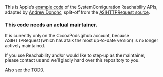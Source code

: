 This is Apple’s [example code][apple] of the SystemConfiguration Reachability
APIs, adapted by [Andrew Donoho][donoho], split-off from the
[ASIHTTPRequest source][asi].

### This code needs an actual maintainer.

It is currently only on the CocoaPods gihub account, because ASIHTTPRequest
(which has afaik the most up-to-date version) is no longer actively maintained.

If you use Reachability and/or would like to step-up as the maintainer, please
contact us and we’ll gladly hand over this repository to you.

Also see the [TODO][todo].


[apple]: http://developer.apple.com/library/ios/#samplecode/Reachability/Introduction/Intro.html
[donoho]: http://blog.ddg.com/?p=24
[asi]: https://github.com/pokeb/asi-http-request/tree/4282568eec0b487a98e312ce49b523350ffa4a6b/External/Reachability
[todo]: https://github.com/CocoaPods/unmaintained-pod-Reachability/blob/master/TODO

